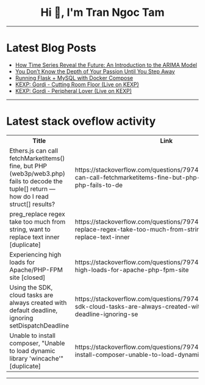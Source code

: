 <h1 align="center">Hi 👋, I'm Tran Ngoc Tam</h1>

---

# Latest Blog Posts 
<!-- BLOG-POST-LIST:START -->
- [How Time Series Reveal the Future: An Introduction to the ARIMA Model](https://dev.to/moubarakmohame4/how-time-series-reveal-the-future-an-introduction-to-the-arima-model-2k81)
- [You Don’t Know the Depth of Your Passion Until You Step Away](https://dev.to/officialepicquotes/you-dont-know-the-depth-of-your-passion-until-you-step-away-351p)
- [Running Flask + MySQL with Docker Compose](https://dev.to/santosh_yadav_b0f71077df8/running-flask-mysql-with-docker-compose-24cn)
- [KEXP: Gordi - Cutting Room Floor &lpar;Live on KEXP&rpar;](https://dev.to/music_youtube/kexp-gordi-cutting-room-floor-live-on-kexp-1jhb)
- [KEXP: Gordi - Peripheral Lover &lpar;Live on KEXP&rpar;](https://dev.to/music_youtube/kexp-gordi-peripheral-lover-live-on-kexp-28og)
<!-- BLOG-POST-LIST:END -->

---

# Latest stack oveflow activity
<table>
  <tr><th>Title</th><th>Link</th></tr>
  <!-- STACKOVERFLOW:START --><tr><td>Ethers.js can call fetchMarketItems&lpar;&rpar; fine, but PHP &lpar;web3p/web3.php&rpar; fails to decode the tuple[] return — how do I read struct[] results?</td><td>https://stackoverflow.com/questions/79747584/ethers-js-can-call-fetchmarketitems-fine-but-php-web3p-web3-php-fails-to-de</td></tr><tr><td>preg_replace regex take too much from string, want to replace text inner [duplicate]</td><td>https://stackoverflow.com/questions/79747389/preg-replace-regex-take-too-much-from-string-want-to-replace-text-inner</td></tr><tr><td>Experiencing high loads for Apache/PHP-FPM site [closed]</td><td>https://stackoverflow.com/questions/79747383/experiencing-high-loads-for-apache-php-fpm-site</td></tr><tr><td>Using the SDK, cloud tasks are always created with default deadline, ignoring setDispatchDeadline</td><td>https://stackoverflow.com/questions/79746978/using-the-sdk-cloud-tasks-are-always-created-with-default-deadline-ignoring-se</td></tr><tr><td>Unable to install composer, &quot;Unable to load dynamic library &#39;wincache&#39;&quot; [duplicate]</td><td>https://stackoverflow.com/questions/79746953/unable-to-install-composer-unable-to-load-dynamic-library-wincache</td></tr><!-- STACKOVERFLOW:END -->
</table>

---


